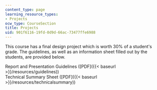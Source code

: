 ```yaml
---
content_type: page
learning_resource_types:
- Projects
ocw_type: CourseSection
title: Projects
uid: 901f6116-19fd-0d9d-66ac-73477ffe6988
---
```


This course has a final design project which is worth 30% of a student's grade. The guidelines, as well as an information sheet filled out by the students, are provided below.  
  
Report and Presentation Guidelines ([PDF]({{< baseurl >}}/resources/guidelines))  
Technical Summary Sheet ([PDF]({{< baseurl >}}/resources/technicalsummary))